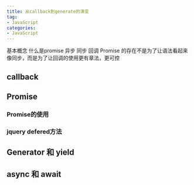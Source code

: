 ```yaml
---
title: 从callback到generate的演变
tag:
- JavaScript
categories:
- JavaScript
---
```


基本概念
什么是promise
异步 同步
回调
Promise 的存在不是为了让语法看起来像同步，而是为了让回调的使用更有章法，更可控

## callback


## Promise

### Promise的使用
### jquery defered方法

## Generator 和 yield

## async 和 await